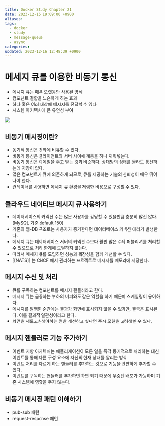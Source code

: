 ```yaml
---
title: Docker Study Chapter 21
date: 2023-12-15 19:09:00 +0900
aliases: 
tags:
  - docker
  - study
  - message-queue
  - async
categories: 
updated: 2023-12-16 12:48:39 +0900
---
```


# 메세지 큐를 이용한 비동기 통신

- 메시지 큐는 매우 오랫동안 사용된 방식
- 컴포넌트 결합을 느슨하게 하는 효과
- 하나 혹은 여러 대상에 메시지를 전달할 수 있다
- 시스템 아키텍처에 큰 유연성 부여

![](https://i.imgur.com/FqxWKw6.png)

## 비동기 메시징이란?

- 동기적 통신은 전화에 비유할 수 있다.
- 비동기 통신은 클라이언트와 서버 사이에 계층을 하나 끼워넣는다.
- 비동기 통신은 이메일을 주고 받는 것과 비슷하다. 상대방의 상태를 몰라도 통신하는데 지장이 없다.
- 많은 컴포넌트가 큐에 의존하게 되므로, 큐를 제공하는 기술의 신뢰성이 매우 뛰어나야 한다.
- 컨테이너를 사용하면 메세지 큐 환경을 저렴한 비용으로 구성할 수 있다.

## 클라우드 네이티브 메시지 큐 사용하기

- 데이터베이스의 커넥션 수는 많은 사용자를 감당할 수 있을만큼 충분히 많진 않다. (MySQL 기준 default 150)
- 기존의 웹-DB 구조로는 사용자가 증가한다면 데이터베이스 커넥션 에러가 발생한다.
- 메세지 큐는 데이터베이스 서버의 커넥션 수보다 훨씬 많은 수의 퍼블리셔를 처리할 수 있으므로 처리 한계에 도달하지 않는다.
- 따라서 메세지 큐를 도입하면 성능과 확장성을 함께 개선할 수 있다.
- [[NATS]] 는 CNCF 에서 관리하는 프로젝트로 메시지를 메모리에 저장한다.

## 메시지 수신 및 처리

- 큐를 구독하는 컴포넌트를 메시지 핸들러라고 한다.
- 메시지 큐는 급증하는 부하의 버퍼와도 같은 역할을 하기 때문에 스케일링이 용이하다.
- 메시지를 발행한 순간에는 결과가 화면에 표시되지 않을 수 있지만, 결국은 표시된다. 이를 결과적 일관성이라고 한다.
- 화면을 새로고침해야하는 점을 개선하고 싶다면 푸시 모델을 고려해볼 수 있다.

## 메시지 핸들러로 기능 추가하기

- 이벤트 지향 아키텍처는 애플리케이션이 모든 일을 즉각 동기적으로 처리하는 대신 이벤트를 통해 다른 구성 요소에 자신의 현재 상태를 알리는 방식
- 이벤트 처리를 다르게 하는 핸들러를 추가하는 것으로 기능을 간편하게 추가할 수 있다.
- 이벤트를 구독하는 핸들러를 추가하면 하면 되기 때문에 무중단 배포가 가능하며 기존 시스템에 영향을 주지 않는다.

## 비동기 메시징 패턴 이해하기

- pub-sub 패턴
- request-response 패턴
